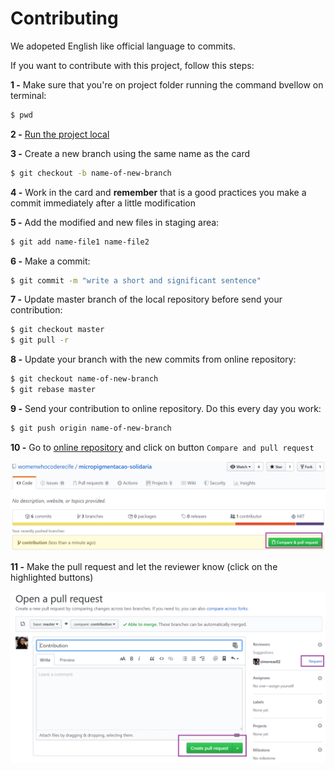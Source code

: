 # Contributing

We adopeted English like official language to commits.

If you want to contribute with this project, follow this steps:

**1 -** Make sure that you're on project folder running the command bvellow on terminal:
```sh
$ pwd
```

**2 -** [Run the project local](./README.md)

**3 -** Create a new branch using the same name as the card
```sh
$ git checkout -b name-of-new-branch
```

**4 -** Work in the card and **remember** that is a good practices you make a commit immediately after a little modification

**5 -** Add the modified and new files in staging area:
```sh
$ git add name-file1 name-file2
```

**6 -** Make a commit:
```sh
$ git commit -m "write a short and significant sentence"
```

**7 -** Update master branch of the local repository before send your contribution:
```sh
$ git checkout master
$ git pull -r
```

**8 -** Update your branch with the new commits from online repository:
```sh
$ git checkout name-of-new-branch
$ git rebase master
```

**9 -** Send your contribution to online repository. Do this every day you work:

```sh
$ git push origin name-of-new-branch
```

**10 -** Go to [online repository](https://github.com/womenwhocoderecife/micropigmentacao-solidaria) and click on button `Compare and pull request`

![pullRequest](./src/assets/imgs/contributing/pull-request.png)

**11 -** Make the pull request and let the reviewer know (click on the highlighted buttons)

![review](./src/assets/imgs/contributing/review.png)
